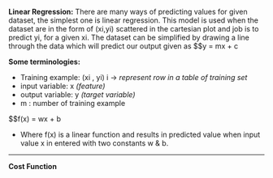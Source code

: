**Linear Regression:**
There are many ways of predicting values for given dataset, the simplest one is linear regression. This model is used when the dataset are in the form of (xi,yi) scattered 
in the cartesian plot and job is to predict yi, for a given xi. The dataset can be simplified by drawing a line through the data which will predict our output given as 
$$y = mx + c  

**Some terminologies:**
* Training example: (xi , yi) i -> *represent row in a table of training set*
* input variable: x *(feature)*
* output variable: y *(target variable)*
* m : number of training example

$$f(x) = wx + b

* Where f(x) is a linear function and results in predicted value when input value x in entered with two constants w & b.
***
**Cost Function**

